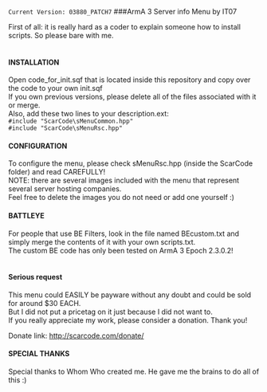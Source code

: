 `Current Version: 03880_PATCH7`
###ArmA 3 Server info Menu by IT07

First of all: it is really hard as a coder to explain someone how to install scripts. So please bare with me.<br />
<br />
#### INSTALLATION
Open code_for_init.sqf that is located inside this repository and copy over the code to your own init.sqf<br />
If you own previous versions, please delete all of the files associated with it or merge.<br />
Also, add these two lines to your description.ext: <br />
`#include "ScarCode\sMenuCommon.hpp"` <br />
`#include "ScarCode\sMenuRsc.hpp"` <br />

#### CONFIGURATION
To configure the menu, please check sMenuRsc.hpp (inside the ScarCode folder) and read CAREFULLY!<br />
NOTE: there are several images included with the menu that represent several server hosting companies.<br />
Feel free to delete the images you do not need or add one yourself :)
<br />
#### BATTLEYE
For people that use BE Filters, look in the file named BEcustom.txt and simply merge the contents of it with your own scripts.txt.<br />
The custom BE code has only been tested on ArmA 3 Epoch 2.3.0.2!<br />
<br />
#### Serious request
This menu could EASILY be payware without any doubt and could be sold for around $30 EACH.<br />
But I did not put a pricetag on it just because I did not want to. <br />
If you really appreciate my work, please consider a donation. Thank you!<br />

Donate link: http://scarcode.com/donate/ <br />

#### SPECIAL THANKS
Special thanks to Whom Who created me. He gave me the brains to do all of this :)
